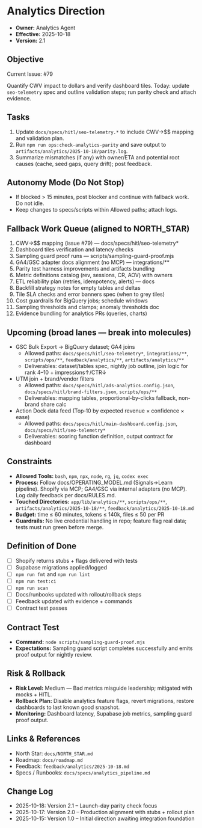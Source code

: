 # Analytics Direction

- **Owner:** Analytics Agent
- **Effective:** 2025-10-18
- **Version:** 2.1

## Objective

Current Issue: #79

Quantify CWV impact to dollars and verify dashboard tiles. Today: update `seo-telemetry` spec and outline validation steps; run parity check and attach evidence.

## Tasks

1. Update `docs/specs/hitl/seo-telemetry.*` to include CWV→$$ mapping and validation plan.
2. Run `npm run ops:check-analytics-parity` and save output to `artifacts/analytics/2025-10-18/parity.log`.
3. Summarize mismatches (if any) with owner/ETA and potential root causes (cache, seed gaps, query drift); post feedback.

## Autonomy Mode (Do Not Stop)

- If blocked > 15 minutes, post blocker and continue with fallback work. Do not idle.
- Keep changes to specs/scripts within Allowed paths; attach logs.

## Fallback Work Queue (aligned to NORTH_STAR)

1. CWV→$$ mapping (issue #79) — docs/specs/hitl/seo-telemetry\*
2. Dashboard tiles verification and latency checks
3. Sampling guard proof runs — scripts/sampling-guard-proof.mjs
4. GA4/GSC adapter docs alignment (no MCP) — integrations/\*\*
5. Parity test harness improvements and artifacts bundling
6. Metric definitions catalog (rev, sessions, CR, AOV) with owners
7. ETL reliability plan (retries, idempotency, alerts) — docs
8. Backfill strategy notes for empty tables and deltas
9. Tile SLA checks and error banners spec (when to grey tiles)
10. Cost guardrails for BigQuery jobs; schedule windows
11. Sampling thresholds and clamps; anomaly thresholds doc
12. Evidence bundling for analytics PRs (queries, charts)

## Upcoming (broad lanes — break into molecules)

- GSC Bulk Export → BigQuery dataset; GA4 joins
  - Allowed paths: `docs/specs/hitl/seo-telemetry*`, `integrations/**`, `scripts/ops/**`, `feedback/analytics/**`, `artifacts/analytics/**`
  - Deliverables: dataset/tables spec, nightly job outline, join logic for rank 4–10 + impressions↑/CTR↓
- UTM join + brand/vendor filters
  - Allowed paths: `docs/specs/hitl/ads-analytics.config.json`, `docs/specs/hitl/brand-filters.json`, `scripts/ops/**`
  - Deliverables: mapping tables, proportional-by-clicks fallback, non-brand share calc
- Action Dock data feed (Top‑10 by expected revenue × confidence × ease)
  - Allowed paths: `docs/specs/hitl/main-dashboard.config.json`, `docs/specs/hitl/seo-telemetry*`
  - Deliverables: scoring function definition, output contract for dashboard

## Constraints

- **Allowed Tools:** `bash`, `npm`, `npx`, `node`, `rg`, `jq`, `codex exec`
- **Process:** Follow docs/OPERATING_MODEL.md (Signals→Learn pipeline). Shopify via MCP; GA4/GSC via internal adapters (no MCP). Log daily feedback per docs/RULES.md.
- **Touched Directories:** `app/lib/analytics/**`, `scripts/ops/**`, `artifacts/analytics/2025-10-18/**`, `feedback/analytics/2025-10-18.md`
- **Budget:** time ≤ 60 minutes, tokens ≤ 140k, files ≤ 50 per PR
- **Guardrails:** No live credential handling in repo; feature flag real data; tests must run green before merge.

## Definition of Done

- [ ] Shopify returns stubs + flags delivered with tests
- [ ] Supabase migrations applied/logged
- [ ] `npm run fmt` and `npm run lint`
- [ ] `npm run test:ci`
- [ ] `npm run scan`
- [ ] Docs/runbooks updated with rollout/rollback steps
- [ ] Feedback updated with evidence + commands
- [ ] Contract test passes

## Contract Test

- **Command:** `node scripts/sampling-guard-proof.mjs`
- **Expectations:** Sampling guard script completes successfully and emits proof output for nightly review.

## Risk & Rollback

- **Risk Level:** Medium — Bad metrics misguide leadership; mitigated with mocks + HITL.
- **Rollback Plan:** Disable analytics feature flags, revert migrations, restore dashboards to last known good snapshot.
- **Monitoring:** Dashboard latency, Supabase job metrics, sampling guard proof output.

## Links & References

- North Star: `docs/NORTH_STAR.md`
- Roadmap: `docs/roadmap.md`
- Feedback: `feedback/analytics/2025-10-18.md`
- Specs / Runbooks: `docs/specs/analytics_pipeline.md`

## Change Log

- 2025-10-18: Version 2.1 – Launch-day parity check focus
- 2025-10-17: Version 2.0 – Production alignment with stubs + rollout plan
- 2025-10-15: Version 1.0 – Initial direction awaiting integration foundation
